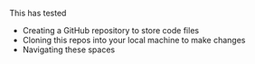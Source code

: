 This has tested
- Creating a GitHub repository to store code files
- Cloning this repos into your local machine to make changes
- Navigating these spaces